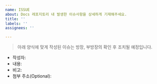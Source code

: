 ```yaml
---
name: ISSUE
about: Docs 레포지토리 내 발생한 이슈사항을 상세하게 기재해주세요.
title: ''
labels: ''
assignees: ''

---
```


> 아래 양식에 맞게 작성된 이슈는 방장, 부방장의 확인 후 조치될 예정입니다.

- 작성자: 
- 내용: 
- 비고: 
- 첨부 주소(Optional):
